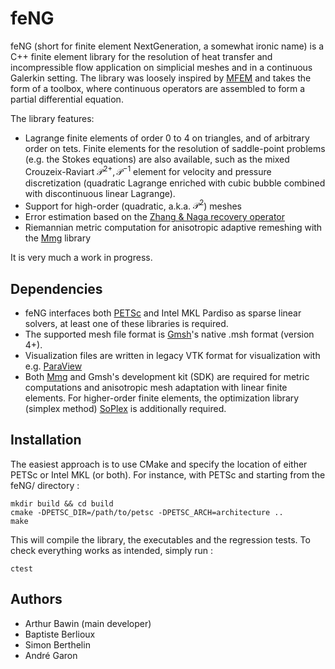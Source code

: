 # feNG

feNG (short for finite element NextGeneration, a somewhat ironic name) is a C++ finite element library for the resolution of heat transfer and incompressible flow application on simplicial meshes and in a continuous Galerkin setting. The library was loosely inspired by [MFEM](https://mfem.org/) and takes the form of a toolbox, where continuous operators are assembled to form a partial differential equation.

The library features:
- Lagrange finite elements of order 0 to 4 on triangles, and of arbitrary order on tets. Finite elements for the resolution of saddle-point problems (e.g. the Stokes equations) are also available, such as the mixed Crouzeix-Raviart $\mathcal{P}^{2+},\mathcal{P}^{-1}$ element for velocity and pressure discretization (quadratic Lagrange enriched with cubic bubble combined with discontinuous linear Lagrange).
- Support for high-order (quadratic, a.k.a. $\mathcal{P}^2$) meshes
- Error estimation based on the [Zhang & Naga recovery operator](https://epubs.siam.org/doi/abs/10.1137/S1064827503402837)
- Riemannian metric computation for anisotropic adaptive remeshing with the [Mmg](https://www.mmgtools.org/) library

It is very much a work in progress.

## Dependencies
- feNG interfaces both [PETSc](https://petsc.org/) and Intel MKL Pardiso as sparse linear solvers, at least one of these libraries is required.
- The supported mesh file format is [Gmsh](https://gmsh.info/)'s native .msh format (version 4+).
- Visualization files are written in legacy VTK format for visualization with e.g. [ParaView](https://www.paraview.org/)
- Both [Mmg](https://www.mmgtools.org/) and Gmsh's development kit (SDK) are required for metric computations and anisotropic mesh adaptation with linear finite elements. For higher-order finite elements, the optimization library (simplex method) [SoPlex](https://soplex.zib.de/) is additionally required.

## Installation

The easiest approach is to use CMake and specify the location of either PETSc or Intel MKL (or both).
For instance, with PETSc and starting from the feNG/ directory :
```
mkdir build && cd build
cmake -DPETSC_DIR=/path/to/petsc -DPETSC_ARCH=architecture ..
make
```
This will compile the library, the executables and the regression tests.
To check everything works as intended, simply run :
```
ctest
```

## Authors
- Arthur Bawin (main developer)
- Baptiste Berlioux
- Simon Berthelin
- André Garon